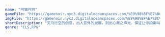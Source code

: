 ```yaml
---
name: "阿猫阿狗"
gameFile: "https://gamenoir.nyc3.digitaloceanspaces.com/%E9%98%BF%E7%8C%AB%E9%98%BF%E7%8B%97/amag.zip"
imgFile: "https://gamenoir.nyc3.digitaloceanspaces.com/%E9%98%BF%E7%8C%AB%E9%98%BF%E7%8B%97/original.webp"
shortDescription: "天马行空的创意，出人意外的发展，别出心裁之声光，保证让你拍案叫绝，直呼过瘾"
genre: "CLS,RPG"
---
```

